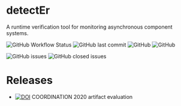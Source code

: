 # detectEr

A runtime verification tool for monitoring asynchronous component systems.

![GitHub Workflow Status](https://img.shields.io/github/workflow/status/duncanatt/detecter/Build?logo=GitHub&logoColor=white)
![GitHub last commit](https://img.shields.io/github/last-commit/duncanatt/detecter)
![GitHub](https://img.shields.io/badge/version-0.9-yellow)
![GitHub](https://img.shields.io/github/license/duncanatt/detecter)

![GitHub issues](https://img.shields.io/github/issues/duncanatt/detecter)
![GitHub closed issues](https://img.shields.io/github/issues-closed/duncanatt/detecter)

# Releases

* [![DOI](https://zenodo.org/badge/342591077.svg)](https://zenodo.org/badge/latestdoi/342591077) COORDINATION 2020 artifact evaluation
